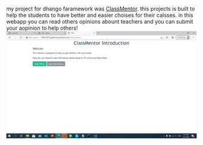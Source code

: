 my project for dhango faramework was [ClassMentor](http://99521073.pythonanywhere.com/classmentor/). this projects is built to help the students to have better and easier choises for their calsses. in this webapp you can read others opinions abount teachers and you can submit your aopinion to help others!
[<img src="../assets/images/classmentor.png">](http://99521073.pythonanywhere.com/classmentor/)
